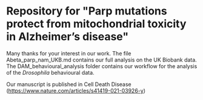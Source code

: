 # Repository for "Parp mutations protect from mitochondrial toxicity in Alzheimer’s disease"

Many thanks for your interest in our work. The file Abeta_parp_nam_UKB.md contains our full analysis on the UK Biobank data. The DAM_behavioural_analysis folder contains our workflow for the analysis of the *Drosophila* behavioural data.

Our manuscript is published in Cell Death Disease (https://www.nature.com/articles/s41419-021-03926-y)
